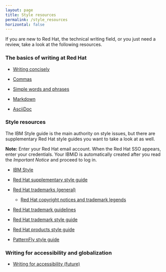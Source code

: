 ```yaml
---
layout: page
title: Style resources
permalink: /style_resources
horizontal: false
---
```


If you are new to Red Hat, the technical writing field, or you just need a review, take a look at the following resources.

### The basics of writing at Red Hat

- [Writing concisely](https://writingcenter.unc.edu/tips-and-tools/conciseness-handout/)

- [Commas](https://owl.purdue.edu/owl/general_writing/punctuation/commas/commas_after_introductions.html)

- [Simple words and phrases](https://www.plainlanguage.gov/guidelines/words/use-simple-words-phrases/)

- [Markdown](https://www.markdownguide.org/getting-started/)

- [AsciiDoc](https://asciidoctor.org/docs/asciidoc-writers-guide/)

### Style resources

The IBM Style guide is the main authority on style issues, but there are supplementary Red Hat style guides you want to take a look at as well.

**Note:** Enter your Red Hat email account. When the Red Hat SSO appears, enter your credentials. Your IBMiD is automatically created after you read the *Important Notice* and proceed to log in.

- [IBM Style](https://www.ibm.com/docs/en/ibm-style)

- [Red Hat supplementary style guide](https://redhat-documentation.github.io/supplementary-style-guide/)

- [Red Hat trademarks (general)](https://www.redhat.com/en/about/brand/standards/trademarks)

  - [Red Hat copyright notices and trademark legends](https://source.redhat.com/departments/legal/redhatintellectualproperty/trademarks/trademarks_and_domain_names_wiki/copyright_notices_and_trademark_legends)

- [Red Hat trademark guidelines](https://static.redhat.com/legacy/f/pdf/corp/RH-3573_284204_TM_Gd.pdf)

- [Red Hat trademark style guide](https://static.redhat.com/legacy/f/pdf/corp/trademark_usage.pdf)

- [Red Hat products style guide](https://docs.google.com/spreadsheets/d/1DLS_lS3VKidgZIvcLmLp9BoiqptkvqHWfe1D5FD2kfk/edit#gid=1375785039)

- [PatternFly style guide](https://www.patternfly.org/v4/ux-writing/about/)

### Writing for accessibility and globalization

- [Writing for accessibility (future)](accessibility_main.md)
